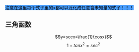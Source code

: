 <mark style="background: #499cfd;">注意在这里每个式子里的x都可以泛化成任意含未知量的式子！！！</mark>


## 三角函数


$$y=secx=\frac{1}{cosx}$$     $$1+tanx^2=sec^2$$
